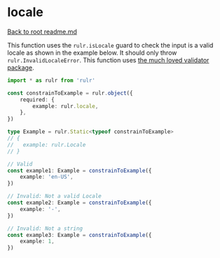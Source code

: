 # locale

[Back to root readme.md](../../../readme.md)

This function uses the `rulr.isLocale` guard to check the input is a valid locale as shown in the example below. It should only throw `rulr.InvalidLocaleError`. This function uses [the much loved validator package](https://github.com/validatorjs/validator.js).

```ts
import * as rulr from 'rulr'

const constrainToExample = rulr.object({
	required: {
		example: rulr.locale,
	},
})

type Example = rulr.Static<typeof constrainToExample>
// {
//   example: rulr.Locale
// }

// Valid
const example1: Example = constrainToExample({
	example: 'en-US',
})

// Invalid: Not a valid Locale
const example2: Example = constrainToExample({
	example: '-',
})

// Invalid: Not a string
const example3: Example = constrainToExample({
	example: 1,
})
```
